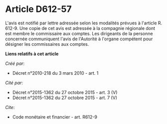 # Article D612-57

L'avis est notifié par lettre adressée selon les modalités prévues à l'article R. 612-9. Une copie de cet avis est adressée à
la compagnie régionale dont est membre le commissaire aux comptes. Les dirigeants de la personne concernée communiquent
l'avis de l'Autorité à l'organe compétent pour désigner les commissaires aux comptes.

**Liens relatifs à cet article**

_Créé par_:

  - Décret n°2010-218 du 3 mars 2010 - art. 1

_Cité par_:

  - Décret n°2015-1362 du 27 octobre 2015 - art. 3 (V)
  - Décret n°2015-1362 du 27 octobre 2015 - art. 7 (V)

_Cite_:

  - Code monétaire et financier - art. R612-9
